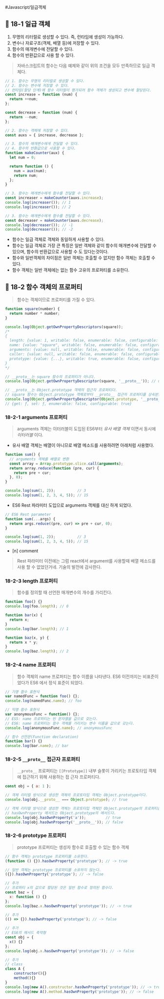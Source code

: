 #Javascript/일급객체
## 🍑 18-1 일급 객체
1. 무명의 리터럴로 생성할 수 있다. 즉, 런타임에 생성이 가능하다.
2. 변수나 자료구조(객체, 배열 등)에 저장할 수 있다.
3. 함수의 매개변수에 전달할 수 있다.
4. 함수의 반환값으로 사용 할 수 있다.

> 자바스크립트의 함수는 다음 예제와 같이 위의 조건을 모두 만족하므로 일급 객체다.

```javascript
// 1. 함수는 무명의 리터럴로 생성할 수 있다.
// 2. 함수는 변수에 저장할 수 있다.
// 런타임(할당 단계)에 함수 리터럴이 평가되어 함수 객체가 생성되고 변수에 할당된다.
const increase = function (num) {
  return ++num;
};

const decrease = function (num) {
  return --num;
};

// 2. 함수는 객체에 저장할 수 있다.
const auxs = { increase, decrease };

// 3. 함수의 매개변수에게 전달할 수 있다.
// 4. 함수의 반환값으로 사용할 수 있다.
function makeCounter(aux) {
  let num = 0;

  return function () {
    num = aux(num);
    return num;
  };
}

// 3. 함수는 매개변수에게 함수를 전달할 수 있다.
const increaser = makeCounter(auxs.increase);
console.log(increaser()); // 1
console.log(increaser()); // 2

// 3. 함수는 매개변수에게 함수를 전달할 수 있다.
const decreaser = makeCounter(auxs.decrease);
console.log(decreaser()); // -1
console.log(decreaser()); // -2
```

- 함수는 일급 객체로 객체와 동일하게 사용할 수 있다.
- 함수는 일급 객체로 가장 큰 특징은 일반 객체와 같이 함수의 매개변수에 전달할 수 있으며, 함수의 반환값으로 사용할 수 도 있다는것이다.
- 함수와 일반객체의 차이점은 일반 객체는 호출할 수 없지만 함수 객체는 호출할 수 있다.
- 함수 객체는 일반 객체에는 없는 함수 고유의 프로퍼티를 소유한다.

## 🍎 18-2 함수 객체의 프로퍼티
> 함수는 객체이므로 프로퍼티를 가질 수 있다.

```javascript
function square(number) {
  return number * number;
}

console.log(Object.getOwnPropertyDescriptors(square));
/*
{
  length: {value: 1, writable: false, enumerable: false, configurable: true},
  name: {value: "square", writable: false, enumerable: false, configurable: true},
  arguments: {value: null, writable: false, enumerable: false, configurable: false},
  caller: {value: null, writable: false, enumerable: false, configurable: false},
  prototype: {value: {...}, writable: true, enumerable: false, configurable: false}
}
*/

// __proto__는 square 함수의 프로퍼티가 아니다.
console.log(Object.getOwnPropertyDescriptor(square, '__proto__')); // undefined

// __proto__는 Object.prototype 객체의 접근자 프로퍼티다.
// square 함수는 Object.prototype 객체로부터 __proto__ 접근자 프로퍼티를 상속받는다.
console.log(Object.getOwnPropertyDescriptor(Object.prototype, '__proto__'));
// {get: ƒ, set: ƒ, enumerable: false, configurable: true}
```

### 18-2-1 arguments 프로퍼티

> arguments 객체는 이터러블이 도입된 ES6부터 *유사 배열 객체* 이면서 동시에 *이터러블* 이다.


- 유사 배열 객체는 배열이 아니므로 배열 메소드를 사용하려면 아래처럼 사용했다.
```javascript
function sum() {
  // arguments 객체를 배열로 변환
  const array = Array.prototype.slice.call(arguments);
  return array.reduce(function (pre, cur) {
    return pre + cur;
  }, 0);
}

console.log(sum(1, 2));          // 3
console.log(sum(1, 2, 3, 4, 5)); // 15
```

- ES6 Rest 파라미터 도입으로 arguments 객체를 대신 하게 되었다.
```javascript
// ES6 Rest parameter
function sum(...args) {
  return args.reduce((pre, cur) => pre + cur, 0);
}

console.log(sum(1, 2));          // 3
console.log(sum(1, 2, 3, 4, 5)); // 15
```

- [n] comment
> Rest 파라미터 이전에는 그럼 react에서 argument를 사용할때 배열 메소드를 사용 할 수 없었던거네. 기술의 발전에 감사한다.


### 18-2-3 length 프로퍼티
> 함수를 정의할 때 선언한 매개변수의 개수를 가리킨다.

```javascript
function foo() {}
console.log(foo.length); // 0

function bar(x) {
  return x;
}
console.log(bar.length); // 1

function baz(x, y) {
  return x * y;
}
console.log(baz.length); // 2
```

### 18-2-4 name 프로퍼티
> 함수 객체의 name 프로퍼티는 함수 이름을 나타낸다.
> ES6 이전까지는 비표준이었다가 ES6 에서 정식 표준이 되었다.

```javascript
// 기명 함수 표현식
var namedFunc = function foo() {};
console.log(namedFunc.name); // foo

// 익명 함수 표현식
var anonymousFunc = function() {};
// ES5: name 프로퍼티는 빈 문자열을 값으로 갖는다.
// ES6: name 프로퍼티는 함수 객체를 가리키는 변수 이름을 값으로 갖는다.
console.log(anonymousFunc.name); // anonymousFunc

// 함수 선언문(Function declaration)
function bar() {}
console.log(bar.name); // bar
```


### 18-2-5 `__proto__` 접근자 프로퍼티
> `__proto__` 프로퍼티는 `[[Prototype]]` 내부 슬롯이 가리키는 프로토타입 객체에 접근하기 위해 사용하는 접 근자 프로퍼티다.

```javascript
const obj = { a: 1 };

// 객체 리터럴 방식으로 생성한 객체의 프로토타입 객체는 Object.prototype이다.
console.log(obj.__proto__ === Object.prototype); // true

// 객체 리터럴 방식으로 생성한 객체는 프로토타입 객체인 Object.prototype의 프로퍼티를 상속받는다.
// hasOwnProperty 메서드는 Object.prototype의 메서드다.
console.log(obj.hasOwnProperty('a'));         // true
console.log(obj.hasOwnProperty('__proto__')); // false
```
### 18-2-6 prototype 프로퍼티
> prototype 프로퍼티는 생성자 함수로 호출할 수 있는 함수 객체

```javascript
// 함수 객체는 prototype 프로퍼티를 소유한다.
(function () {}).hasOwnProperty('prototype'); // -> true

// 일반 객체는 prototype 프로퍼티를 소유하지 않는다.
({}).hasOwnProperty('prototype'); // -> false

// 추가
// 프로퍼티 x의 값으로 할당된 것은 일반 함수로 정의된 함수다.
const baz = {
  x: function () {}
};
console.log(baz.x.hasOwnProperty('prototype')); // -> true

// 추가 
(() => {}).hasOwnProperty('prototype'); // -> false

// 추가
// ES6의 메서드 축약형
const obj = {
  x() {}
};
console.log(obj.x.hasOwnProperty('prototype')); // -> false

// 추가
// class
class A {
	constructor(){}
	method(){}
}
console.log(new A().constructor.hasOwnProperty('prototype')); // -> true
console.log(new A().method.hasOwnProperty('prototype')); // -> false
```

